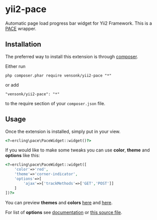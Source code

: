 yii2-pace
=========

Automatic page load progress bar widget for Yii2 Framework. This is a [PACE](http://github.hubspot.com/pace/docs/welcome/) wrapper. 

Installation
------------

The preferred way to install this extension is through [composer](http://getcomposer.org/download/).

Either run

```
php composer.phar require vensonk/yii2-pace "*"
```
or add

```
"vensonk/yii2-pace": "*"
```

to the require section of your `composer.json` file.

Usage
-----

Once the extension is installed, simply put in your view.
```php
<?=ercling\pace\PaceWidget::widget()?>
```
If you would like to make some tweaks you can use **color**, **theme** and **options** like this:
```php
<?=ercling\pace\PaceWidget::widget([
    'color'=>'red',
    'theme'=>'corner-indicator',
    'options'=>[
        'ajax'=>['trackMethods'=>['GET','POST']]
    ]
])?>
```
You can preview **themes** and **colors** [here](http://github.hubspot.com/pace/docs/welcome/) and [here](https://eager.io/app/kYKTiQjoVjQk/install).

For list of **options** see [documentation](http://github.hubspot.com/pace/) or [this source file](https://github.com/HubSpot/pace/blob/master/pace.coffee).
